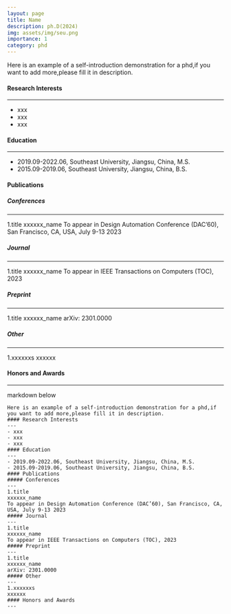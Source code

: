 ```yaml
---
layout: page
title: Name
description: ph.D(2024)
img: assets/img/seu.png
importance: 1
category: phd
---
```

Here is an example of a self-introduction demonstration for a phd,if you want to add more,please fill it in description.
#### Research Interests
---
- xxx
- xxx
- xxx
#### Education
---
- 2019.09-2022.06, Southeast University, Jiangsu, China, M.S.
- 2015.09-2019.06, Southeast University, Jiangsu, China, B.S.
#### Publications
##### Conferences
---
1.title
xxxxxx_name
To appear in Design Automation Conference (DAC’60), San Francisco, CA, USA, July 9-13 2023
##### Journal
---
1.title
xxxxxx_name
To appear in IEEE Transactions on Computers (TOC), 2023
##### Preprint
---
1.title
xxxxxx_name
arXiv: 2301.0000
##### Other
---
1.xxxxxxs
xxxxxx
#### Honors and Awards
---
markdown below
```
Here is an example of a self-introduction demonstration for a phd,if you want to add more,please fill it in description.
#### Research Interests
---
- xxx
- xxx
- xxx
#### Education
---
- 2019.09-2022.06, Southeast University, Jiangsu, China, M.S.
- 2015.09-2019.06, Southeast University, Jiangsu, China, B.S.
#### Publications
##### Conferences
---
1.title
xxxxxx_name
To appear in Design Automation Conference (DAC’60), San Francisco, CA, USA, July 9-13 2023
##### Journal
---
1.title
xxxxxx_name
To appear in IEEE Transactions on Computers (TOC), 2023
##### Preprint
---
1.title
xxxxxx_name
arXiv: 2301.0000
##### Other
---
1.xxxxxxs
xxxxxx
#### Honors and Awards
---
```